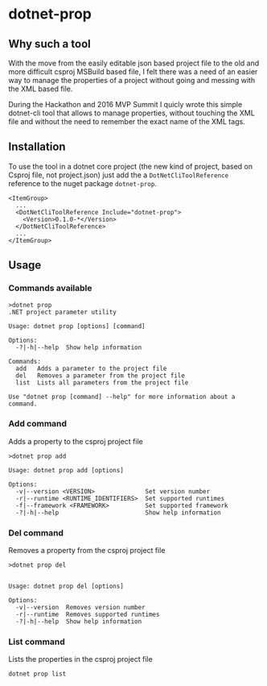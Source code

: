 # dotnet-prop

## Why such a tool

With the move from the easily editable json based project file to the old and more difficult csproj MSBuild based file, I felt there was a need of an easier way to manage the properties of a project without going and messing with the XML based file.

During the Hackathon and 2016 MVP Summit I quicly wrote this simple dotnet-cli tool that allows to manage properties, without touching the XML file and without the need to remember the exact name of the XML tags.

## Installation

To use the tool in a dotnet core project (the new kind of project, based on Csproj file, not project.json) just add the a `DotNetCliToolReference` reference to the nuget package `dotnet-prop`.

```
<ItemGroup>
  ...
  <DotNetCliToolReference Include="dotnet-prop">
    <Version>0.1.0-*</Version>
  </DotNetCliToolReference>
  ...
</ItemGroup>
```

## Usage

### Commands available
```
>dotnet prop
.NET project parameter utility

Usage: dotnet prop [options] [command]

Options:
  -?|-h|--help  Show help information

Commands:
  add   Adds a parameter to the project file
  del   Removes a parameter from the project file
  list  Lists all parameters from the project file

Use "dotnet prop [command] --help" for more information about a command.
```

### Add command
Adds a property to the csproj project file

```
>dotnet prop add

Usage: dotnet prop add [options]

Options:
  -v|--version <VERSION>              Set version number
  -r|--runtime <RUNTIME_IDENTIFIERS>  Set supported runtimes
  -f|--framework <FRAMEWORK>          Set supported framework
  -?|-h|--help                        Show help information
```

### Del command
Removes a property from the csproj project file

```
>dotnet prop del


Usage: dotnet prop del [options]

Options:
  -v|--version  Removes version number
  -r|--runtime  Removes supported runtimes
  -?|-h|--help  Show help information
```

### List command
Lists the properties in the csproj project file

```
dotnet prop list
```
